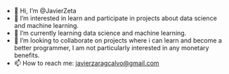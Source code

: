- 👋 Hi, I’m @JavierZeta
- 👀 I’m interested in learn and participate in projects about data science and machine learning.
- 🌱 I’m currently learning data science and machine learning.
- 💞️ I’m looking to collaborate on projects where i can learn and become a better programmer, I am not particularly interested in any monetary benefits.
- 📫 How to reach me: javierzaragcalvo@gmail.com

<!---
JavierZeta/JavierZeta is a ✨ special ✨ repository because its `README.md` (this file) appears on your GitHub profile.
You can click the Preview link to take a look at your changes.
--->
